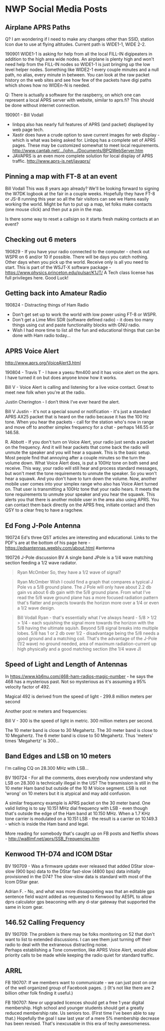 # NWP Social Media Posts

## Airplane APRS Paths

Q? I am wondering if I need to make any changes other than SSID, station Icon due to use at flying altitudes. Current path is WIDE1-1, WIDE 2-2.
 
190901 WIDE1-1 is asking for help from all the local FILL-IN digipeaters in addition to the high area wide nodes.  An airplane is plenty high and won't need help from the FILL-IN nodes so WIDE1-1 is just bringing up the low level helper nodes.   Something like WIDE2-1 every couple minutes and a null path, no alias, every minute in between.  You can look at the raw packet history on the web sites and see how few of the packets have digi paths which shows how no WIDEn-N is needed.

Q: There is actually a software for the raspberry, on which one can represent a local APRS server with website, similar to aprs.fi? This should be done without internet connection.

190901 - Bill Vodall
* linbpq also has nearly full features of APRS (and packet) displayed by web page tech.
* Xastir does have a crude option to save current images for web display - which is what was being asked for. Linbpq has a complete set of APRS pages. These may be customized somewhat to meet local requirements. http://www.cantab.net/.../john.../Documents/BPQWebServer.htm
* JAVAPRS is an even more complete solution for local display of APRS traffic. http://www.aprs-is.net/javaprs/

## Pinning a map with FT-8 at an event

Bill Vodall This was 8 years ago already? We'll be looking forward to signing the W7DK logbook at the fair in a couple weeks. Hopefully they have FT-8 or JS-8 running this year so all the fair visitors can see we Hams easily working the world. Might be fun to put up a map, let folks make contacts (one mouse click) and then put a pin in the map.

Is there some way to reset a callsign so it starts fresh making contacts at an event?

## Checking out 6 meters

190829 - If you have your radio connected to the computer - check out WSPR on 6 and/or 10 if possible.  There will be days you catch nothing.  Other days when you pick up the world.  Receive only is all you need to start.  This is part of the WSJT-X software package - https://www.physics.princeton.edu/pulsar/K1JT/   A Tech class license has full privileges here.   Good Luck!

## Getting back into Amateur Radio

190824 - Distracting things of Ham Radio
* Don't get set up to work the world with low power using FT-8 or WSPR.
* Don't get a Lime Mini SDR (software defined radio) - it does too many things using cut and paste functionality blocks with GNU radio.
* Wish I had more time to list all the fun and educational things that can be done with Ham radio today... 

## APRS Voice Alert

http://www.aprs.org/VoiceAlert3.html

190804 - Travis T - I have a yaesu ftm400 and it has voice alert on the aprs. I have turned it on but does anyone know how it works.

Bill V - Voice Alert is calling and listening for a live voice contact. Great to meet new folk when you're at the radio.

Justin Cherington - I don’t think I’ve ever heard the alert.

Bill V Justin - it's not a special sound or notification - it's just a standard APRS AX25 packet that is heard on the radio because it has the 100 Hz tone. When you hear the packets - call for the station who's now in range and move off to another simplex frequency for a chat - perhaps 146.55 or 146.58.

R. Abbott - If you don't turn on Voice Alert, your radio just sends a packet on the frequency. And it will hear packets that come back the radio will unmute the speaker and you will hear a squawk. This is the basic setup. Most people find that annoying after a couple minutes so the turn the volume down. What Voice Alert does, is put a 100Hz tone on both send and receive. This way, your radio will still hear and process standard messages, but won't meet the tone requirements to unmute the speaker. So you won't hear a squawk. And you don't have to turn down the volume. Now, another mobile user comes into your simplex range who also has Voice Alert turned on. That user is transmitting a 100Hz tone that your radio hears. It meets the tone requirements to unmute your speaker and you hear the squawk. This alerts you that there is another mobile user in the area also using APRS. You can contact them back directly on the APRS freq, initiate contact and then QSY to a clear freq to have a ragchew.

## Ed Fong J-Pole Antenna
190724 Ed's three QST articles are interesting and educational. Links to the PDF's are at the bottom of his page here - https://edsantennas.weebly.com/about.html #antenna

190726 J-Pole discussion BV A single band JPole is a 1/4 wave matching section feeding a 1/2 wave radiator.

> Ryan McOmber So, they have a 1/2 wave of signal?

> Ryan McOmber Wish I could find a graph that compares a typical J Pole vs a 5/8 ground plane. The J Pole will only have about 2.2 db gain vs about 6 db gain with the 5/8 ground plane. From what I've read the 5/8 wave ground plane has a more focused radiation pattern that's flatter and projects towards the horizon more over a 1/4 or even a 1/2 wave design.

> Bill Vodall Ryan - that's essentially what I've always heard - 5/8 > 1/2 > 1/4 - each squishing the signal more towards the horizon with the 5/8 having the ultimate squish. Beyond 5/8 signal breaks into multiple lobes.
5/8 has 1 or 2 db over 1/2 - disadvantage being the 5/8 needs a good ground and a matching coil. That's the advantage of the J-Pole (1/2 wave) no ground needed, area of maximum radiation-current up high physically and a good matching section (the 1/4 wave J)


## Speed of Light and Length of Antennas

In https://www.kb6nu.com/468-ham-radios-magic-number - he says the 468 has a mysterious past.   Not so mysterious as it's assuming a 95% velocity factor of 492.

Magical 492 is derived from the speed of light - 299.8 million meters per second

Another post re meters and frequencies:

Bill V - 300 is the speed of light in metric. 300 million meters per second.

The 10 meter band is close to 30 Megahertz. The 30 meter band is close to 10 Megahertz. The 6 meter band is close to 50 Megahertz. Thus 'meters' times 'Megahertz' is 300...


## Band Edges and LSB on 10 meters

I'm calling CQ on 28.300 MHz with LSB...

BV 190724 - For all the comments, does everybody now understand why LSB on 28.300 is technically illegal in the US? The transmission is still in the 10 meter Ham band but outside of the 10 M Voice segment. LSB is not 'wrong' on 10 meters but it is atypical and may add confusion.

A similar frequency example is APRS packet on the 30 meter band. One valid listing is to say 10.151 MHz dial frequency with LSB - even though that's outside the edge of the Ham band at 10.150 MHz. When a 1.7 KHz tone carrier is modulated on a 10.151 LSB - the result is a carrier on 10.149.3 - which is inside the Ham band and legal.

More reading for somebody that's caught up on FB posts and Netflix shows - http://wa8lmf.net/aprs/SSB_Frequencies.htm

## Kenwood TH-D74 and ICOM DStar

BV 190709 - Was a firmware update ever released that added DStar slow-slow (900 bps) data to the DStar fast-slow (4800 bps) data initially provisioned in the D74? The slow-slow data is standard with most of the Icom DStar gear.

   Adrian F. - No, and what was more dissapointing was that an editable gps sentence field waznt added as requested to Kenwood by AE5PL to allow dprs calculator gps beaconing with any d-star gateway that supported the same in Icom gear.

## 146.52 Calling Frequency

BV 190709: The problem is there may be folks monitoring on 52 that don't want to list to extended discussions.  I can see them just turning off their radio to deal with the extraneous distracting noise.   
Perhaps establishing a Tone convention, like APRS Voice Alert, would allow priority calls to be made while keeping the radio quiet for standard traffic.

## ARRL

FB 190707: If we members want to communicate - we can just post on one of the well organized group of Facebook pages. :) (It's not like there are 2 billion other folk finding it useful.)

FB 190707: New or upgraded licences should get a free 1 year digital membership. High school and younger students should get a greatly reduced membership rate. Us seniors too. (First time I've been able to say that.)
Hopefully the goal I saw last year of a mere 5% membership decrease has been revised. That's inexcusable in this era of techy awesomeness.
